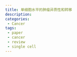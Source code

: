 ```yaml
---
title: 单细胞水平的肿瘤异质性和转移
description: 
categories:
 - Cancer
tags:
 - paper
 - cancer
 - review
 - single cell
---
```


